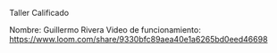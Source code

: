 Taller Calificado

Nombre: Guillermo Rivera
Video de funcionamiento: https://www.loom.com/share/9330bfc89aea40e1a6265bd0eed46698
